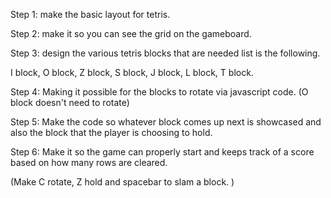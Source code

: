 Step 1: make the basic layout for tetris. 

Step 2: make it so you can see the grid on the gameboard. 

Step 3: design the various tetris blocks that are needed list is the following.

I block, O block, Z block, S block, J block, L block, T block. 

Step 4: Making it possible for the blocks to rotate via javascript code. (O block doesn't need to rotate) 

Step 5: Make the code so whatever block comes up next is showcased and also the block that the player is choosing to hold. 

Step 6: Make it so the game can properly start and keeps track of a score based on how many rows are cleared. 

(Make C rotate, Z hold and spacebar to slam a block. )